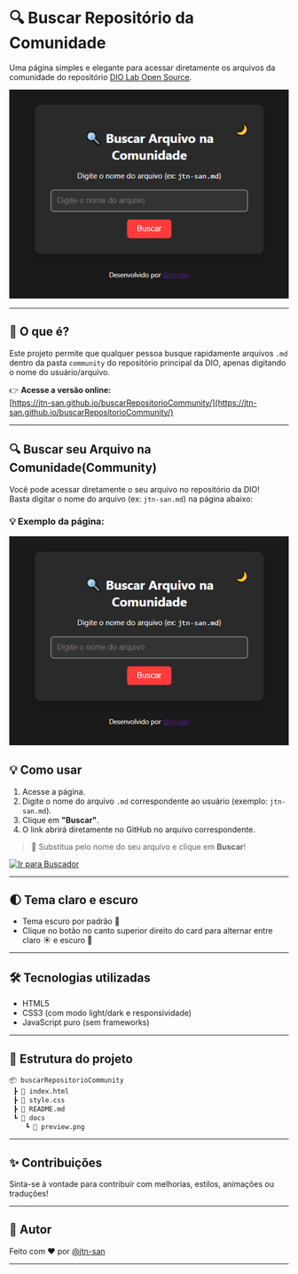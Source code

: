 # 🔍 Buscar Repositório da Comunidade

Uma página simples e elegante para acessar diretamente os arquivos da comunidade do repositório [DIO Lab Open Source](https://github.com/digitalinnovationone/dio-lab-open-source).

![Preview do buscador](docs/preview.png)

---

## 🚀 O que é?

Este projeto permite que qualquer pessoa busque rapidamente arquivos `.md` dentro da pasta `community` do repositório principal da DIO, apenas digitando o nome do usuário/arquivo.

👉 **Acesse a versão online:**  
[https://jtn-san.github.io/buscarRepositorioCommunity/](https://jtn-san.github.io/buscarRepositorioCommunity/)

---

## 🔍 Buscar seu Arquivo na Comunidade(Community)

Você pode acessar diretamente o seu arquivo no repositório da DIO!  
Basta digitar o nome do arquivo (ex: `jtn-san.md`) na página abaixo:

### 💡 Exemplo da página:

![Preview do buscador](docs/preview.png)

## 💡 Como usar

1. Acesse a página.
2. Digite o nome do arquivo `.md` correspondente ao usuário (exemplo: `jtn-san.md`).
3. Clique em **"Buscar"**.
4. O link abrirá diretamente no GitHub no arquivo correspondente.

> 🔁 Substitua pelo nome do seu arquivo e clique em **Buscar**!

[![Ir para Buscador](https://img.shields.io/badge/Acessar%20Buscador-blue?style=for-the-badge)](https://jtn-san.github.io/buscarRepositorioCommunity/)

---

## 🌓 Tema claro e escuro

- Tema escuro por padrão 🌙
- Clique no botão no canto superior direito do card para alternar entre claro ☀️ e escuro 🌙

---

## 🛠️ Tecnologias utilizadas

- HTML5
- CSS3 (com modo light/dark e responsividade)
- JavaScript puro (sem frameworks)

---

## 📁 Estrutura do projeto

```
📦 buscarRepositorioCommunity
 ┣ 📄 index.html
 ┣ 📄 style.css
 ┣ 📄 README.md
 ┗ 📁 docs
    ┗ 📸 preview.png
```

---

## ✨ Contribuições

Sinta-se à vontade para contribuir com melhorias, estilos, animações ou traduções!

---

## 👤 Autor

Feito com ❤️ por [@jtn-san](https://github.com/jtn-san)

---
